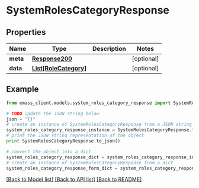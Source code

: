 # SystemRolesCategoryResponse


## Properties
Name | Type | Description | Notes
------------ | ------------- | ------------- | -------------
**meta** | [**Response200**](Response200.md) |  | [optional] 
**data** | [**List[RoleCategory]**](RoleCategory.md) |  | [optional] 

## Example

```python
from emass_client.models.system_roles_category_response import SystemRolesCategoryResponse

# TODO update the JSON string below
json = "{}"
# create an instance of SystemRolesCategoryResponse from a JSON string
system_roles_category_response_instance = SystemRolesCategoryResponse.from_json(json)
# print the JSON string representation of the object
print SystemRolesCategoryResponse.to_json()

# convert the object into a dict
system_roles_category_response_dict = system_roles_category_response_instance.to_dict()
# create an instance of SystemRolesCategoryResponse from a dict
system_roles_category_response_form_dict = system_roles_category_response.from_dict(system_roles_category_response_dict)
```
[[Back to Model list]](../README.md#documentation-for-models) [[Back to API list]](../README.md#documentation-for-api-endpoints) [[Back to README]](../README.md)


